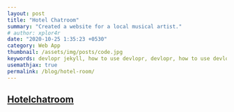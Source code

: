 ```yaml
---
layout: post
title: "Hotel Chatroom"
summary: "Created a website for a local musical artist."
# author: xplor4r
date: "2020-10-25 1:35:23 +0530"
category: Web App
thumbnail: /assets/img/posts/code.jpg
keywords: devlopr jekyll, how to use devlopr, devlopr, how to use devlopr-jekyll, devlopr-jekyll tutorial,best jekyll themes, multi author
usemathjax: true
permalink: /blog/hotel-room/
---
```


## [Hotelchatroom](https://hotelchatroom.com/)
